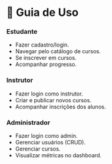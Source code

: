 # 📘 Guia de Uso

### Estudante
- Fazer cadastro/login.
- Navegar pelo catálogo de cursos.
- Se inscrever em cursos.
- Acompanhar progresso.

### Instrutor
- Fazer login como instrutor.
- Criar e publicar novos cursos.
- Acompanhar inscrições dos alunos.

### Administrador
- Fazer login como admin.
- Gerenciar usuários (CRUD).
- Gerenciar cursos.
- Visualizar métricas no dashboard.
